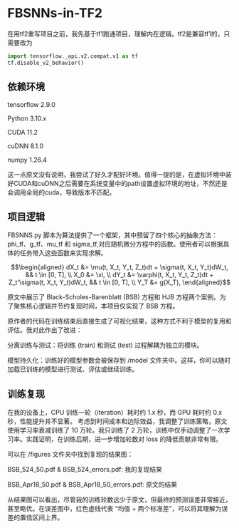 ﻿# FBSNNs-in-TF2
在用tf2重写项目之前，我先基于tf1跑通项目，理解内在逻辑。tf2是兼容tf1的，只需要改为
```python
import tensorflow._api.v2.compat.v1 as tf
tf.disable_v2_behavior()
```

## 依赖环境
tensorflow 2.9.0 

Python	3.10.x	

CUDA	11.2	

cuDNN	8.1.0	

numpy	1.26.4	

这一点原文没有说明，我尝试了好久才配好环境。值得一提的是，在虚拟环境中装好CUDA和cuDNN之后需要在系统变量中的path设置虚拟环境的地址，不然还是会调用全局的cuda，导致版本不匹配。

## 项目逻辑
FBSNNS.py 脚本为算法提供了一个框架，其中预留了四个核心的抽象方法：phi_tf、g_tf、mu_tf 和 sigma_tf,对应随机微分方程中的函数。使用者可以根据具体的任务带入这些函数来实现求解。
```math
\begin{aligned}
    dX_t &= \mu(t, X_t, Y_t, Z_t)dt + \sigma(t, X_t, Y_t)dW_t, && t \in [0, T], \\
    X_0 &= \xi, \\
    dY_t &= \varphi(t, X_t, Y_t, Z_t)dt + Z_t'\sigma(t, X_t, Y_t)dW_t, && t \in [0, T], \\
    Y_T &= g(X_T),
\end{aligned}
```

原文中展示了 Black-Scholes-Barenblatt (BSB) 方程和 HJB 方程两个案例。为了聚焦核心逻辑并节约复现时间，本项目仅实现了 BSB 方程。

原作者的代码在训练结束后直接生成了可视化结果，这种方式不利于模型的复用和评估。我对此作出了改进：

分离训练与测试：将训练 (train) 和测试 (test) 过程解耦为独立的模块。

模型持久化：训练好的模型参数会被保存到 /model 文件夹中。这样，你可以随时加载已训练的模型进行测试、评估或继续训练。

## 训练复现

在我的设备上，CPU 训练一轮（iteration）耗时约 1.x 秒，而 GPU 耗时约 0.x 秒，性能提升并不显著。
考虑到时间成本和边际效益，我调整了训练策略，原文使用学习率衰减训练了 10 万轮。我只训练了 2 万轮，训练中仅手动调整了一次学习率。实践证明，在训练后期，进一步增加轮数对 loss 的降低贡献非常有限。

可以在 /figures 文件夹中找到复现的结果图：

BSB_524_50.pdf & BSB_524_errors.pdf: 我的复现结果

BSB_Apr18_50.pdf & BSB_Apr18_50_errors.pdf: 原文的结果

从结果图可以看出，尽管我的训练轮数远少于原文，但最终的预测误差非常接近，甚至略优。在误差图中，红色虚线代表 “均值 + 两个标准差”，可以将其理解为误差的置信区间上界。





